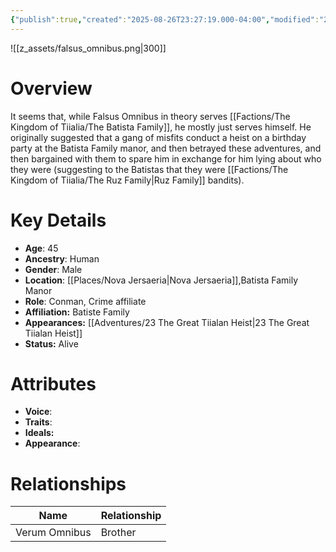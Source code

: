 ```yaml
---
{"publish":true,"created":"2025-08-26T23:27:19.000-04:00","modified":"2025-10-22T18:00:29.918-04:00","published":"2025-10-22T18:00:29.918-04:00","cssclasses":"","Age":"45","Ancestry":["Human"],"Gender":"Male","Location":["[[Nova Jersaeria]]","Batista Family Manor"],"Role":"Conman, Crime affiliate","Affiliation":"Batiste Family","Appearances":["[[23 The Great Tiialan Heist]]"],"Status":"Alive","Authors":["Ethan Smith"]}
---
```


![[z_assets/falsus_omnibus.png|300]]

# Overview
It seems that, while Falsus Omnibus in theory serves [[Factions/The Kingdom of Tiialia/The Batista Family]], he mostly just serves himself. He originally suggested that a gang of misfits conduct a heist on a birthday party at the Batista Family manor, and then betrayed these adventures, and then bargained with them to spare him in exchange for him lying about who they were (suggesting to the Batistas that they were [[Factions/The Kingdom of Tiialia/The Ruz Family\|Ruz Family]] bandits). 

# Key Details
- **Age**: 45
- **Ancestry**: Human
- **Gender**: Male
- **Location**: [[Places/Nova Jersaeria\|Nova Jersaeria]],Batista Family Manor
- **Role**: Conman, Crime affiliate
- **Affiliation:** Batiste Family
- **Appearances:** [[Adventures/23 The Great Tiialan Heist\|23 The Great Tiialan Heist]]
- **Status:** Alive

# Attributes
- **Voice**: 
- **Traits**: 
- **Ideals:** 
- **Appearance**: 

# Relationships

| Name          | Relationship |
| ------------- | ------------ |
| Verum Omnibus | Brother      |

